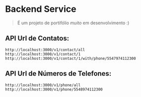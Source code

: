 # Backend Service

> É um projeto de portifólio *muito* em desenvolvimento :)

## API Url de Contatos:

```
http://localhost:3000/v1/contact/all
http://localhost:3000/v1/contact/1
http://localhost:3000/v1/contact/1/with/phone/5547974112300
```

## API Url de Números de Telefones:

```
http://localhost:3000/v1/phone/all
http://localhost:3000/v1/phone/5548974112300
```